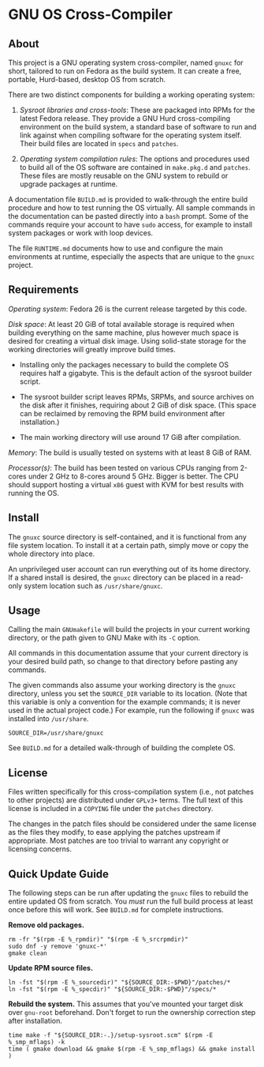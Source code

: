 # GNU OS Cross-Compiler

## About

This project is a GNU operating system cross-compiler, named `gnuxc` for short,
tailored to run on Fedora as the build system.  It can create a free, portable,
Hurd-based, desktop OS from scratch.

There are two distinct components for building a working operating system:

 1. *Sysroot libraries and cross-tools*:  These are packaged into RPMs for the
    latest Fedora release.  They provide a GNU Hurd cross-compiling environment
    on the build system, a standard base of software to run and link against
    when compiling software for the operating system itself.  Their build files
    are located in `specs` and `patches`.

 2. *Operating system compilation rules*:  The options and procedures used to
    build all of the OS software are contained in `make.pkg.d` and `patches`.
    These files are mostly reusable on the GNU system to rebuild or upgrade
    packages at runtime.

A documentation file `BUILD.md` is provided to walk-through the entire build
procedure and how to test running the OS virtually.  All sample commands in the
documentation can be pasted directly into a `bash` prompt.  Some of the
commands require your account to have `sudo` access, for example to install
system packages or work with loop devices.

The file `RUNTIME.md` documents how to use and configure the main environments
at runtime, especially the aspects that are unique to the `gnuxc` project.


## Requirements

*Operating system*:  Fedora 26 is the current release targeted by this code.

*Disk space*:  At least 20 GiB of total available storage is required when
building everything on the same machine, plus however much space is desired for
creating a virtual disk image.  Using solid-state storage for the working
directories will greatly improve build times.

  * Installing only the packages necessary to build the complete OS requires
    half a gigabyte.  This is the default action of the sysroot builder script.

  * The sysroot builder script leaves RPMs, SRPMs, and source archives on the
    disk after it finishes, requiring about 2 GiB of disk space.  (This space
    can be reclaimed by removing the RPM build environment after installation.)

  * The main working directory will use around 17 GiB after compilation.

*Memory*:  The build is usually tested on systems with at least 8 GiB of RAM.

*Processor(s)*:  The build has been tested on various CPUs ranging from 2-cores
under 2 GHz to 8-cores around 5 GHz.  Bigger is better.  The CPU should support
hosting a virtual `x86` guest with KVM for best results with running the OS.


## Install

The `gnuxc` source directory is self-contained, and it is functional from any
file system location.  To install it at a certain path, simply move or copy the
whole directory into place.

An unprivileged user account can run everything out of its home directory.  If
a shared install is desired, the `gnuxc` directory can be placed in a read-only
system location such as `/usr/share/gnuxc`.


## Usage

Calling the main `GNUmakefile` will build the projects in your current working
directory, or the path given to GNU Make with its `-C` option.

All commands in this documentation assume that your current directory is your
desired build path, so change to that directory before pasting any commands.

The given commands also assume your working directory is the `gnuxc` directory,
unless you set the `SOURCE_DIR` variable to its location.  (Note that this
variable is only a convention for the example commands; it is never used in the
actual project code.)  For example, run the following if `gnuxc` was installed
into `/usr/share`.

    SOURCE_DIR=/usr/share/gnuxc

See `BUILD.md` for a detailed walk-through of building the complete OS.


## License

Files written specifically for this cross-compilation system (i.e., not patches
to other projects) are distributed under `GPLv3+` terms.  The full text of this
license is included in a `COPYING` file under the `patches` directory.

The changes in the patch files should be considered under the same license as
the files they modify, to ease applying the patches upstream if appropriate.
Most patches are too trivial to warrant any copyright or licensing concerns.


## Quick Update Guide

The following steps can be run after updating the `gnuxc` files to rebuild the
entire updated OS from scratch.  You *must* run the full build process at least
once before this will work.  See `BUILD.md` for complete instructions.

**Remove old packages.**

    rm -fr "$(rpm -E %_rpmdir)" "$(rpm -E %_srcrpmdir)"
    sudo dnf -y remove 'gnuxc-*'
    gmake clean

**Update RPM source files.**

    ln -fst "$(rpm -E %_sourcedir)" "${SOURCE_DIR:-$PWD}"/patches/*
    ln -fst "$(rpm -E %_specdir)" "${SOURCE_DIR:-$PWD}"/specs/*

**Rebuild the system.**  This assumes that you've mounted your target disk over
`gnu-root` beforehand.  Don't forget to run the ownership correction step after
installation.

    time make -f "${SOURCE_DIR:-.}/setup-sysroot.scm" $(rpm -E %_smp_mflags) -k
    time ( gmake download && gmake $(rpm -E %_smp_mflags) && gmake install )
